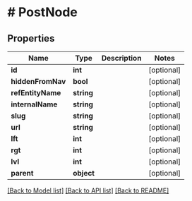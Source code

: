 # # PostNode

## Properties

Name | Type | Description | Notes
------------ | ------------- | ------------- | -------------
**id** | **int** |  | [optional]
**hiddenFromNav** | **bool** |  | [optional]
**refEntityName** | **string** |  | [optional]
**internalName** | **string** |  | [optional]
**slug** | **string** |  | [optional]
**url** | **string** |  | [optional]
**lft** | **int** |  | [optional]
**rgt** | **int** |  | [optional]
**lvl** | **int** |  | [optional]
**parent** | **object** |  | [optional]

[[Back to Model list]](../../README.md#models) [[Back to API list]](../../README.md#endpoints) [[Back to README]](../../README.md)
